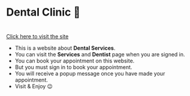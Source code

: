 # Dental Clinic 🦷 <h1>

[Click here to visit the site](https://assignment-10-15dd2.web.app/)

- This is a website about **Dental Services**.
- You can visit the **Services** and **Dentist** page when you are signed in.
- You can book your appointment on this website.
- But you must sign in to book your appointment.
- You will receive a popup message once you have made your appointment.
- Visit & Enjoy 😉
